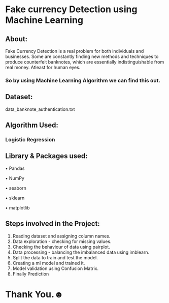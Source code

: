# Fake currency Detection using Machine Learning

## About:
Fake Currency Detection is a real problem for both individuals and businesses. Some are constantly finding new methods and techniques to produce counterfeit banknotes, which are essentially indistinguishable from real money. Atleast for human eyes.
### So by using Machine Learning Algorithm we can find this out.

## Dataset:
data_banknote_authentication.txt

## Algorithm Used: 
### Logistic Regression

## Library & Packages used:

• Pandas

• NumPy

• seaborn

• sklearn

• matplotlib

## Steps involved in the Project:
1. Reading dataset and assigning column names.
2. Data exploration - checking for missing values.
3. Checking the behaviour of data using pairplot.
4. Data processing - balancing the imbalanced data using imblearn.
5. Split the data to train and test the model.
6. Creating a ml model and trained it.
7. Model validation using Confusion Matrix.
8. Finally Prediction

# Thank You.☻

